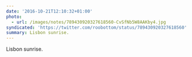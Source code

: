 ```yaml
---
date: '2016-10-21T12:10:32+01:00'
photo:
  - url: /images/notes/789430920327618560-CvSfNb5W8AAKby4.jpg
syndicated: 'https://twitter.com/roobottom/status/789430920327618560'
summary: Lisbon sunrise.
---
```

Lisbon sunrise. 
